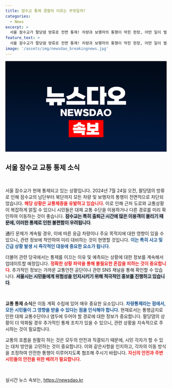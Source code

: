 ```yaml
---
title: 잠수교 통제 경찰의 이유는 무엇일까?
categories:
  - News
excerpt: >
  서울 잠수교가 팔당댐 방류로 전면 통제! 차량과 보행자의 통행이 막힌 현장, 어떤 일이 벌어졌는지 확인하세요!
feature_text: >
  서울 잠수교가 팔당댐 방류로 전면 통제! 차량과 보행자의 통행이 막힌 현장, 어떤 일이 벌어졌는지 확인하세요!
image: '/assets/img/newsdao_breakingnews.jpg'
---
```


<p><img src="/assets/img/newsdao_breakingnews.jpg" alt="implanttips 속보" /></p>

<h2 data-ke-size="size26">서울 잠수교 교통 통제 소식</h2>

<p data-ke-size="size16">&nbsp;</p>

<p>서울 잠수교가 현재 통제되고 있는 상황입니다. 2024년 7월 24일 오전, 팔당댐의 방류로 인해 잠수교의 남단부터 북단까지 모든 차량 및 보행자의 통행이 전면적으로 차단되었습니다. <b><span style="color: #ee2323;">해당 상황은 교통체증을 유발하고 있습니다</span></b>. 이로 인해 근처 도로와 교통상황이 복잡하게 얽힐 수 있으니 시민들은 대체 교통 수단을 이용하거나 다른 경로를 미리 확인하여 이동하는 것이 좋습니다. <b><span style="background-color: #21538527;">잠수교는 특히 출퇴근 시간에 많은 이용객이 몰리기 때문에, 이러한 통제로 인한 불편함이 우려됩니다</span></b>. </p>

<p>通行 문제가 계속될 경우, 이에 따른 응급 차량이나 주요 목적지에 대한 영향이 있을 수 있으니, 관련 정보에 착안하여 미리 대비하는 것이 현명할 것입니다. <b><span style="color: #1a5490;">이는 특히 사고 및 긴급 상황 발생 시 즉각적인 대응에 중요한 요소가 됩니다</span></b>. </p>

<p>더불어 관련 당국에서는 통제를 이끄는 이유 및 예측되는 상황에 대한 정보를 계속해서 업데이트할 예정입니다. <b><span style="color: #ee2323;">정확한 상황 파악을 통해 불필요한 혼잡을 피하는 것이 중요합니다</span></b>. 추가적인 정보는 가까운 교통안전 공단이나 관련 SNS 채널을 통해 확인할 수 있습니다. <b><span style="background-color: #21538527;">서울시는 시민들에게 위험성을 인지시키기 위해 적극적인 홍보를 진행하고 있습니다</span></b>. </p>

<p data-ke-size="size16">&nbsp;</p>

<p><b>교통 통제 소식</b>은 이동 계획 수립에 있어 매우 중요한 요소입니다. <b><span style="color: #1a5490;">차량통제라는 점에서, 모든 시민들이 그 영향을 받을 수 있다는 점을 인식해야 합니다</span></b>. 현재로서는 통행금지로 인한 대체 교통수단이나 염두에 두어야 할 경로에 대한 정보가 중요합니다. 팔당댐의 상황이 더 악화될 경우 추가적인 통제 조치가 있을 수 있으니, 관련 상황을 지속적으로 주시하는 것이 필요합니다. </p>

<p>교통의 흐름을 원활히 하는 것은 모두의 안전과 직결되기 때문에, 시민 각자가 할 수 있는 대처 방안을 고민하는 것이 중요합니다. 이와 같은사항을 인지하고, 각자의 이동 방식을 조정하여 안전한 통행이 이루어지도록 협조해 주시기 바랍니다. <b><span style="color: #ee2323;">자신의 안전과 주변 시민들의 안전을 위한 배려가 필요합니다</span></b>.</p>

<p data-ke-size="size16">&nbsp;</p>
실시간 뉴스 속보는, <a href="https://newsdao.kr" rel="dofollow">https://newsdao.kr</a>


